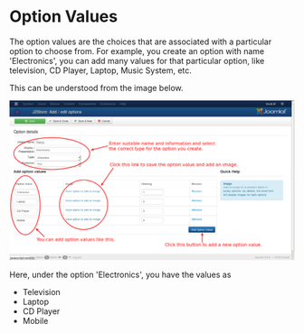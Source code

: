# Option Values

The option values are the choices that are associated with a particular option to choose from. For example, you create an option with name 'Electronics', you can add many values for that particular option, like television, CD Player, Laptop, Music System, etc.

This can be understood from the image below.

![Add Option Values](option_values1.png)

Here, under the option 'Electronics', you have the values as
* Television
* Laptop
* CD Player
* Mobile